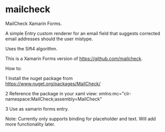 # mailcheck
MailCheck Xamarin Forms.

A simple Entry custom renderer for an email field that suggests corrected email addresses should the user mistype. 

Uses the Sift4 algorithm.

This is a Xamarin Forms version of https://github.com/mailcheck.

How to:

1 Install the nuget package from https://www.nuget.org/packages/MailCheck/

2 Reference the package in your xaml view: xmlns:mc="clr-namespace:MailCheck;assembly=MailCheck"

3 Use as xamarin forms entry.

Note:
Currently only supports binding for placeholder and text. 
Will add more functionality later.

